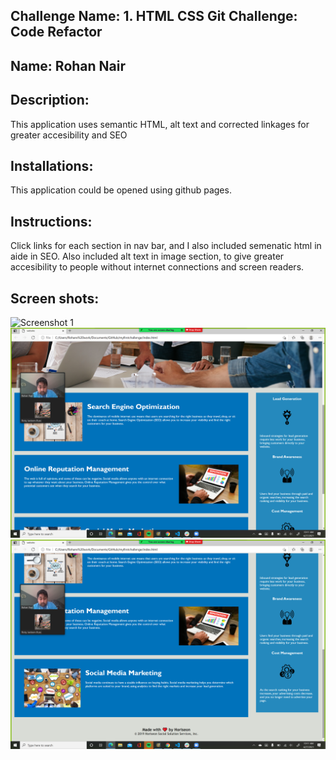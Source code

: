 

## Challenge Name: 1. HTML CSS Git Challenge: Code Refactor

##  Name: Rohan Nair

## Description: 
This application uses semantic HTML, alt text and corrected linkages for greater accesibility and SEO

## Installations:
 This application could be opened using github pages.

 ## Instructions:
 Click links for each section in nav bar, and I also included semenatic html in aide in SEO. Also included alt text in image section,
 to give greater accesibility to people without internet connections and screen readers.

## Screen shots:
![Screenshot 1](assets\images\screenshot1.png)
![Screenshot 2](assets\images\screenshot2.png)
![Screenshot 3](assets\images\screenshot3.png)